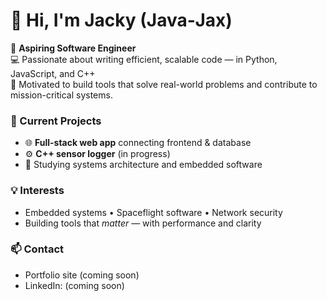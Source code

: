 # 👋 Hi, I'm Jacky (Java‑Jax)

🔧 **Aspiring Software Engineer**  
💻 Passionate about writing efficient, scalable code — in Python, JavaScript, and C++  
🚀 Motivated to build tools that solve real-world problems and contribute to mission-critical systems.

### 🔭 Current Projects
- 🌐 **Full-stack web app** connecting frontend & database
- ⚙️ **C++ sensor logger** (in progress)
- 🧠 Studying systems architecture and embedded software

### 💡 Interests
- Embedded systems • Spaceflight software • Network security  
- Building tools that *matter* — with performance and clarity

### 📫 Contact
- Portfolio site (coming soon)
- LinkedIn: (coming soon)
